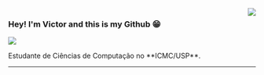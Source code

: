 <img align='right' src="https://github-readme-stats.vercel.app/api?username=VictorHenrique&show_icons=true&title_color=783c00&text_color=af552e&icon_color=783c00&bg_color=f8efd4&cache_seconds=2300">

### Hey! I'm Victor and this is my Github 😁

<img src="https://img.shields.io/static/v1?label=Overview&message=VictorHenrique&color=f8efd4&style=for-the-badge&logo=GitHub">

<p> Estudante de Ciências de Computação no **ICMC/USP**.</p>

<hr>
